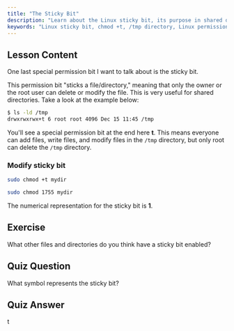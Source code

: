 ```yaml
---
title: "The Sticky Bit"
description: "Learn about the Linux sticky bit, its purpose in shared directories like /tmp, and how to set it using chmod. Understand this key file permission!"
keywords: "Linux sticky bit, chmod +t, /tmp directory, Linux permissions, file security, Linux tutorial, beginner Linux"
---
```


## Lesson Content

One last special permission bit I want to talk about is the sticky bit.

This permission bit "sticks a file/directory," meaning that only the owner or the root user can delete or modify the file. This is very useful for shared directories. Take a look at the example below:

```bash
$ ls -ld /tmp
drwxrwxrwx+t 6 root root 4096 Dec 15 11:45 /tmp
```

You'll see a special permission bit at the end here **t**. This means everyone can add files, write files, and modify files in the `/tmp` directory, but only root can delete the `/tmp` directory.

### Modify sticky bit

```bash
sudo chmod +t mydir

sudo chmod 1755 mydir
```

The numerical representation for the sticky bit is **1**.

## Exercise

What other files and directories do you think have a sticky bit enabled?

## Quiz Question

What symbol represents the sticky bit?

## Quiz Answer

t
